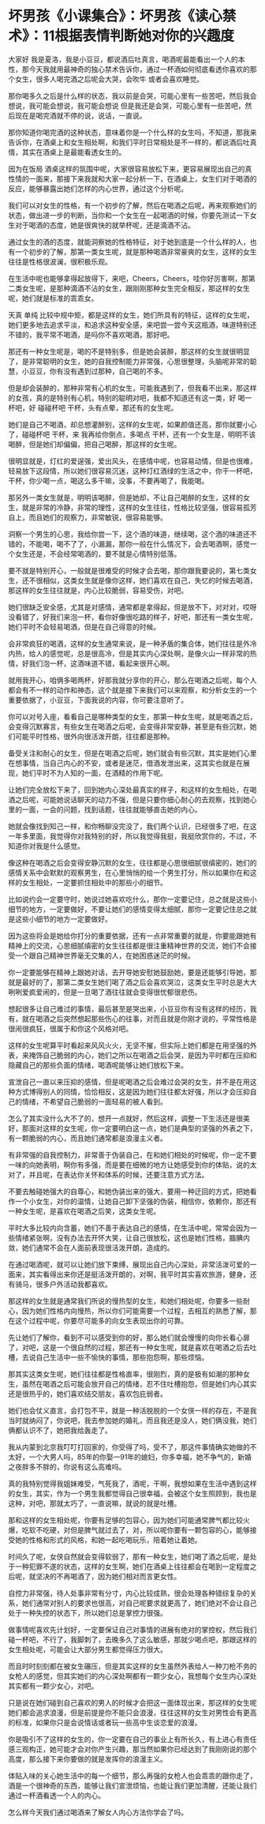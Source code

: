 # 坏男孩《小课集合》：坏男孩《读心禁术》：11根据表情判断她对你的兴趣度

大家好 我是夏洛，我是小豆豆，都说酒后吐真言，喝酒呢最能看出一个人的本性，那今天我就用最神奇的独心禁术告诉你，通过一杯酒如何彻底看透你喜欢的那个女生，很多人喝完酒之后呢会大哭，会吹牛 或者会喜欢睡觉。

那你喝多久之后是什么样的状态，我以前是会哭，可能心里有一些苦吧，然后我会想说，我可能会想说，我可能会想说 但是我还是会哭，可能心里有一些苦吧，然后现在是喝完酒就不停的说，说话，一直说。

那你知道你喝完酒的这种状态，意味着你是一个什么样的女生吗，不知道，那我来告诉你，在酒桌上和女生相处啊，和我们平时日常相处是不一样的，都说酒后吐真情，其实在酒桌上是最能看透女生的。

因为在饭局 酒桌这样的氛围中呢，大家很容易放松下来，更容易展现出自己的真性情的一面来，那接下来我就和大家一起分析一下，在酒桌上，女生们对于喝酒的反应，能够暴露出她们怎样的内心世界，通过这个分析呢。

我们可以对女生的性格，有一个初步的了解，然后在喝酒之后呢，再来观察她们的状态，做出进一步的判断，当你和一个女生在一起喝酒的时候，你要先测试一下女生对于喝酒的态度，她是很爽快的就举杯呢，还是滴酒不沾。

通过女生的酒的态度，就能洞察她的性格特征，对于她到底是一个什么样的人，也有一个初步的了解，那第一类女生呢，就是那种喝酒非常豪爽的女生，这样的女生往往是性格很波澜，很积极乐观。

在生活中呢也能够拿得起放得下，来吧，Cheers，Cheers，哇你好厉害啊，那第二类女生呢，是那种滴酒不沾的女生，跟刚刚那种女生完全相反，那这样的女生呢，她们就是标准的乖乖女。

天真 单纯 比较中规中矩，都是这样的女生，她们所具有的特征，这样的女生呢，她们更多地去追求平淡，和追求这种安全感，来吧尝一尝今天这瓶酒，味道特别还不错的，我平常不喝酒，是吗你不喜欢喝酒，那好吧。

那还有一种女生呢是，喝的不是特别多，但是她会装醉，那这样的女生就很明显了，是非常聪明的女生，她的自我控制能力非常强，心思很整理，头脑呢非常的聪慧，小豆豆，你有没有遇到过那种，自己喝的不多。

但是却会装醉的，那种非常有心机的女生，可能我遇到了，但我看不出来，那这样的女孩，真的是特别有心机，特别的聪明对吧，我都不知道还有这一类，好 喝一杯吧，好 碰碰杯吧 干杯，头有点晕，那还有的女生呢。

她们是自己不喝酒，却总想灌醉别，这样的女生呢，如果颜值还高，那你就要小心了，碰碰杯吧 干杯，来 我再给你倒点，多喝点 干杯，还有一个女生是，明明不该喝醉，但是她们却偏偏，把自己喝醉，那这样的女生呢。

很明显就是，灯红的爱逞强，爱出风头，在感情中呢，也容易动情，但是也很难，轻易放下这段情，所以她们很容易沉迷，这种灯红酒绿的生活之中，你干一杯吧，干杯，你少喝一点，喝这么多干嘛，没事，不要再喝了，我能喝。

那另外一类女生就是，明明该喝醉，但是她却，不让自己喝醉的女生，这样的女生，就是非常的冷静，非常的理性，这样的女生往往，性格比较坚强，很容易孤芳自上，而且她们的观察力，非常敏锐，很容易能够。

洞察一个男生的心思，我给你尝一下，这个酒的味道，继续喝，这个酒的味道还不错的，不能喝，喝不了了，小漏漏，那你一般在什么情况下，会去喝酒啊，感觉一个女生还是，不会经常喝酒的，要不就是心情特别低落。

要不就是特别开心，一般就是很难受的时候才会去喝，那你跟我要说的，第七类女生，还不很相似，这类女生就是像你这样，她们喜欢在自己，失忆的时候去喝酒，那这样的女生往往就是，内心比较脆弱，容易受伤，对吧。

她们很缺乏安全感，尤其是对感情，通常都是拿得起，但是放不下，对对对，哎呀没看错了，好我们来泡一杯，看你好像很吃路的样子，好吧，那还有一类女生呢，她们平时不会轻易喝酒，但是在自己得意的时候。

会非常疯狂的喝酒，这样的女生通常来说，是一种矛盾的集合体，她们往往是外冷内热，给人的感觉呢，总是很高冷，但是其实内心深处啊，是像火山一样非常的热情，好我们泡一杯，这酒味道不错，看起来很开心啊。

就用我开心，咱俩多喝两杯，好那我就分享你的开心，那么在喝酒之后呢，每个人都会有不一样的动作和神态，这个就是接下来我们可以来观察，和分析女生的一个重要依据了，小豆豆，下面我说的内容，你可要注意听了。

你可以对号入座，看看自己是哪种类型的女生，那第一种女生呢，就是喝酒之后，会变得沉默寡言，有些女生在喝酒之后呢，会变得非常安静，甚至是有些沉默，她们可能平时性格，很外向很活泼开朗，往往都是那种。

备受关注和耐心的女生，但是在喝酒之后呢，她们就会有些沉默，其实是她们心里在想事情，当自己内心的不安，或者是迷茫，借酒发泄出来，这其实也就是在展现，她们平时不为人知的一面，在酒精的作用下呢。

让她们完全放松下来了，回到她内心深处最真实的样子，和这样的女生相处，在喝酒之后呢，可能她说话聊天的动力不强，但是只要你细心耐心的去观察，找到她心里的一面，一会的问题，找到话题，往往就能够直击她的内心。

她就会像找到知己一样，和你畅聊没完没了，我们两个认识，已经很多了吧，在这一年多里面，我觉得你对我特别的好，所以我觉得我挺，我挺欣赏你的，不过，不知道你对我是什么感觉。

像这种在喝酒之后会变得安静沉默的女生，往往都是心思很细腻很缜密的，她们的感情关系中会默默的观察男生，在心里悄悄的给一个男生打分，所以如果你在和这样的女生相处，一定要抓住相处中的那些小的细节。

比如说约会一定要守时，她说过她喜欢吃什么，那你一定要记住，总之就是这些小细节的地方，一定要做好，不要让她们的感情变得太细腻，那你一定要记住总之就是这些小细节的地方一定要做好。

因为这些将会是她给你打分的重要依据，还有一点非常重要的就是，你要能跟她有精神上的交流，心思细腻缜密的女生往往都是很注重精神世界的交流，她们不会接受一个跟自己精神世界毫无交集的人，在她困惑迷茫的时候。

你一定要能够在精神上跟她对话，去开导她安慰她鼓励她，要是还能够引导她，那就是最好的了，那第二类女生她们喝了酒之后会喜欢哭泣，这类女生平时总是大大咧咧爱疯爱闹的，但是一旦喝了酒往往就会变得很忧郁很悲伤。

想起很多让自己难过的事情，最后甚至是哭出来，小豆豆你有没有这样的经历，我有，就在喝酒之后突然想起那些伤心的往事，对而且就是你刚才说的，平常性格是很闹很疯狂，很属于和你这个风格对吧。

这样的女生呢算平时看起来风风火火，无坚不摧，但实际上她们都是在用坚强的外表，来掩饰自己脆弱的内心，她们之所以在喝酒之后会哭，是因为平时都在压抑和隐藏自己的那些负面的情绪，喝酒呢能够让她们放松下来。

宣泄自己一直以来压抑的感情，但是呢喝酒之后会难过会哭的女生，并不是在用这种方式博得别人的同情，恰恰相反，这是因为她们往往都太好强，所以才会压抑自己的情绪，不希望自己脆弱的一面轻易的被人看到。

怎么了其实没什么大不了的，想开一点就好，然后这样，调整一下生活还是很美好，那面对这样的女生呢，你一定要明白这一点，她们是典型的坚强的外表之下，有一颗脆弱的内心，而且她们通常都是浪漫主义者。

有非常强的自我控制力，非常善于伪装自己，在和她们相处的时候呢，你一定不要一味的向她表明，啊你有多强，而是要在细微的地方让她感受到你的体贴，说的太对了，并且呢，在表达你关怀和体系的时候，还要注意方式方法。

不要去触碰她强大的自尊心，和她伪装出来的强大，要用一种迂回的方式，把她看作一个小女生，对你的温情，让她自己卸下坚强的伪装，相信你，依赖你，那还有一种女生呢，是喜欢在喝酒之后笑，这类女生呢。

平时大多比较内向含蓄，她们不善于表达自己的感情，在生活中呢，常常会因为一些情绪紧张啊，没有办法去开怀大笑，让自己很放松，这也是她们性格，腼腆内敛，她们通常不会在人面前表现很活泼开朗，造成的。

在通过喝酒呢，就可以让她们放下束缚，展现出自己内心深处，非常活泼可爱的一面来，其实看得出来你还是挺活泼开朗的，对啊，我平时其实喜欢旅游，健身，还有骑马，很多户外活动我都喜欢。

那这样的女生就是通常我们所说的慢热型的女生，和她们相处呢，你要多一些耐心，因为她们性格内向慢热，所以你们可能需要一个过程，去相互的熟悉了解，那在这个过程中呢，你要尽可能多的向女生表现出你的可靠。

先让她们了解你，看到不可以感受到你的好，那么她们就会慢慢的向你长看心扉了，对吧，这是一个很自然的过程，那还有一种女生呢，就是喜欢在喝酒之后去吐槽，去说自己生活中一些不愉快的事情，那些抱怨啊，那些烦恼。

那其实这类女生呢，她们往往都是性格直率，很刚烈，真的是极有如潮的那种女生，虽然在喝酒之后可能会放开自己的情绪，忍不住吐槽抱怨，但是她们内心其实还是很热乎的，她们喜欢结交朋友，喜欢包庇弱者。

她们也会仗义直言，会打包不平，就是一种活脱脱的一个女侠一样的存在，不是我当时就纳闷了，你说吧，我去参加她的婚礼，而且我还是没人，她们俩没我，她们俩都认识不了，她把我给轰走了。

我从内蒙到北京我叮叮打回家的，你受得了吗，受不了，那这件事情确实她做的不太好，一个大男人吗，85年的你娶一91年的媳妇，你多幸福，她不争气的，新婚之夜胖多不胖的，你说有这么高难吗。

真的我特别觉得我姐妹难受，气死我了，酒呢，干啊，我想如果在生活中遇到这样的女生，其实，作为一个男生我都觉得自己很幸福，会被这个女生照顾到，我也是这种，对吧，那就太巧了，一直说嘛，就说的就是吐槽。

那和这样的女生相处呢，你要有足够的包容心，因为她们可能通常脾气都比较火爆，吃软不吃硬，对但是脾气就过去了，对，所以呢你要有一颗包容的心，能够接受她的性格和形式的风格，和她一起吃喝玩乐，陪着她让着她。

时间久了呢，女侠自然就会变得软弱了，那有一种女生，她们喝了酒之后呢，是处于一种犯罪不遂的状态，这样的女生啊，她们在酒桌上往往都会在喝到一定程度之后呢，就坚决的不再喝酒了，因为她们相对而言更女性。

自控力非常强，待人处事非常有分寸，内心比较成熟，很会处理各种错综复杂的关系，她们通常对别人的要求也很高，对自己呢要求就更高了，她们绝对不会让自己处于一种失控的状态下，所以她们总是掌控力很强。

做事情呢喜欢先计划好，一定要保证自己对事情的进展有绝对的掌控权，然后我们碰一杯吧，不行了，我脚刺了，去晚多久了这么敏感，那就少喝点吧，那跟这样的女生相处呢，可能会让大部分男生都觉得压力很大。

而且时时刻刻都在被女生碾压，但是其实这样的女生虽然外表给人一种刀枪不务的女枪人的感觉，但其实她们的内心深处啊都有一颗少女心，我想每个女生内心深处其实都有一颗少女心，对吧。

只是说在她们碰到自己喜欢的男人的时候才会把这一面体现出来，那这样的女生呢她们都会追求浪漫，但是前提是你不能只会浪漫，往往这样的女生对男性会有更高的标准，如果你只是会说情话或者玩一些高中生谈恋爱的浪漫。

你是吸引不了这样的女生的，你一定要在自己的事业上有所长久，有上进心有责任感三观构正，她可能才会对你产生兴趣，那当然如果你已经达到了我刚刚说的那个高度，那么接下来你要做的就是发挥你的浪漫主义。

体贴入味的关心她生活中的每一个细节，那么再强的女枪人也会乖乖的跟你走了，酒是一个很神奇的东西，能够让我们宣泄烦恼，也能让我们更加清醒，还能让我们通过一杯酒看透一个人的内心。

怎么样今天我们通过喝酒来了解女人内心方法你学会了吗。